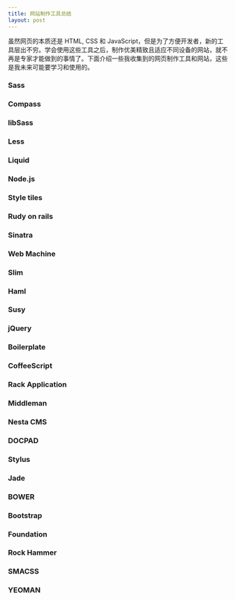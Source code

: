 ```yaml
---
title: 网站制作工具总结
layout: post
---
```

虽然网页的本质还是 HTML, CSS 和 JavaScript，但是为了方便开发者，新的工具层出不穷。学会使用这些工具之后，制作优美精致且适应不同设备的网站，就不再是专家才能做到的事情了。下面介绍一些我收集到的网页制作工具和网站，这些是我未来可能要学习和使用的。
<!-- more -->

### Sass
### Compass
### libSass
### Less
### Liquid
### Node.js
### Style tiles
### Rudy on rails
### Sinatra
### Web Machine
### Slim
### Haml
### Susy
### jQuery
### Boilerplate
### CoffeeScript
### Rack Application
### Middleman
### Nesta CMS
### DOCPAD
### Stylus
### Jade
### BOWER
### Bootstrap
### Foundation
### Rock Hammer
### SMACSS
### YEOMAN
